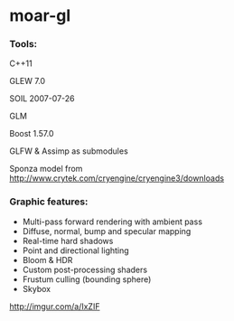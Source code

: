 # moar-gl

### Tools:

C++11

GLEW 7.0

SOIL 2007-07-26

GLM

Boost 1.57.0

GLFW & Assimp as submodules

Sponza model from http://www.crytek.com/cryengine/cryengine3/downloads

### Graphic features:
- Multi-pass forward rendering with ambient pass
- Diffuse, normal, bump and specular mapping
- Real-time hard shadows
- Point and directional lighting
- Bloom & HDR
- Custom post-processing shaders
- Frustum culling (bounding sphere)
- Skybox

http://imgur.com/a/IxZIF

